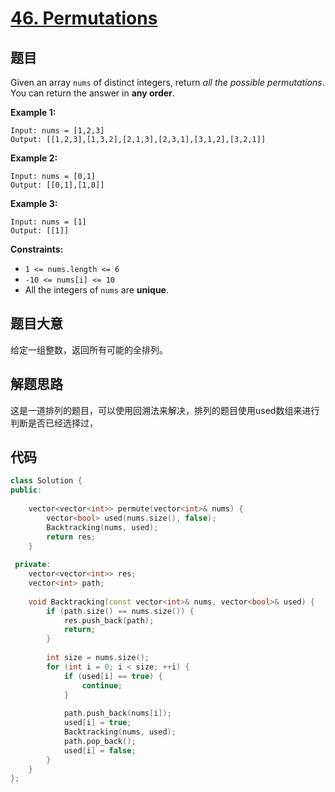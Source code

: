 # [46. Permutations](https://leetcode.com/problems/permutations/)

## 题目

Given an array `nums` of distinct integers, return *all the possible permutations*. You can return the answer in **any order**.

**Example 1:**

```
Input: nums = [1,2,3]
Output: [[1,2,3],[1,3,2],[2,1,3],[2,3,1],[3,1,2],[3,2,1]]
```

**Example 2:**

```
Input: nums = [0,1]
Output: [[0,1],[1,0]]
```

**Example 3:**

```
Input: nums = [1]
Output: [[1]]
```

 

**Constraints:**

- `1 <= nums.length <= 6`
- `-10 <= nums[i] <= 10`
- All the integers of `nums` are **unique**.

## 题目大意

给定一组整数，返回所有可能的全排列。

## 解题思路

这是一道排列的题目，可以使用回溯法来解决，排列的题目使用used数组来进行判断是否已经选择过，

## 代码

````c++
class Solution {
public:
    
    vector<vector<int>> permute(vector<int>& nums) {
        vector<bool> used(nums.size(), false);
        Backtracking(nums, used);
        return res;
    }
    
 private:
    vector<vector<int>> res;
    vector<int> path;
    
    void Backtracking(const vector<int>& nums, vector<bool>& used) {
        if (path.size() == nums.size()) {
            res.push_back(path);
            return;
        }
        
        int size = nums.size();
        for (int i = 0; i < size; ++i) {
            if (used[i] == true) {
                continue;
            }
            
            path.push_back(nums[i]);
            used[i] = true;
            Backtracking(nums, used);
            path.pop_back();
            used[i] = false;
        }
    }
};
````

